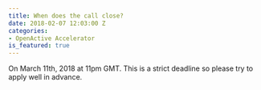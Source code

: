 ```yaml
---
title: When does the call close?
date: 2018-02-07 12:03:00 Z
categories:
- OpenActive Accelerator
is_featured: true
---
```


On March 11th, 2018 at 11pm GMT. This is a strict deadline so please try to apply well in advance.